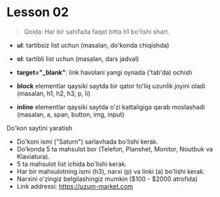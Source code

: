 # Lesson 02

> Qoida: Har bir sahifada faqat bitta h1 bo'lishi shart.

- **ul**: tartibsiz list uchun (masalan, do'konda chiqishda)
- **ol**: tartibli list uchun (masalan, dars jadval)

- **target="_blank"**: link havolani yangi oynada ('tab'da) ochish

- **block** elementlar qaysiki saytda bir qator to'liq uzunlik joyini oladi (masalan, h1, h2, h3, p, li)
- **inline** elementlar qaysiki saytda o'zi kattaligiga qarab moslashadi (masalan, a, span, button, img, input)


Do'kon saytini yaratish

- Do'koni ismi ("Saturn") sarlavhada bo'lishi kerak.
- Do'konda 5 ta mahsulot bor (Telefon, Planshet, Monitor, Noutbuk va Klaviatura).
- 5 ta mahsulot list ichida bo'lishi kerak.
- Har bir mahsulotning ismi (h3), narxi (p) va linki (a) bo'lishi kerak.
- Narxini o'zingiz belgilashingiz mumkin ($100 - $2000 atrofida)
- Link addressi: https://uzum-market.com